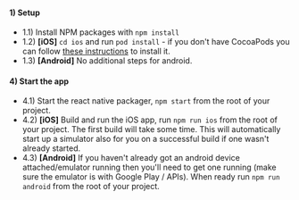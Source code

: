 #### 1) Setup
- 1.1) Install NPM packages with `npm install`
- 1.2) **[iOS]** `cd ios` and run `pod install` - if you don't have CocoaPods you can follow [these instructions](https://guides.cocoapods.org/using/getting-started.html#getting-started) to install it.
- 1.3) **[Android]** No additional steps for android.

#### 4) Start the app

- 4.1) Start the react native packager, `npm start` from the root of your project.
- 4.2) **[iOS]** Build and run the iOS app, run `npm run ios` from the root of your project. The first build will take some time. This will automatically start up a simulator also for you on a successful build if one wasn't already started.
- 4.3) **[Android]** If you haven't already got an android device attached/emulator running then you'll need to get one running (make sure the emulator is with Google Play / APIs). When ready run `npm run android` from the root of your project.